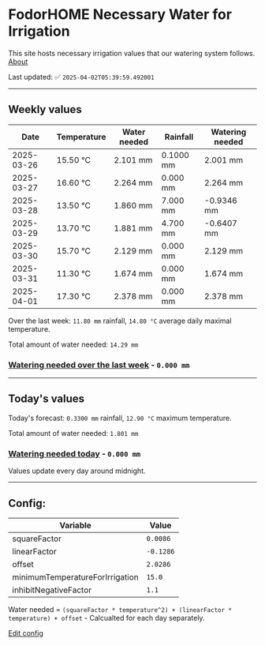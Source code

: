 # FodorHOME Necessary Water for Irrigation

This site hosts necessary irrigation values that our watering system follows. [About](https://github.com/redyau/irrigation)

Last updated: ✅ `2025-04-02T05:39:59.492001`

---

## Weekly values

| Date | Temperature | Water needed | Rainfall | Watering needed |
|-----|-----|-----|-----|-----|
| 2025-03-26 | 15.50 °C | 2.101 mm | 0.1000 mm | 2.001 mm |
| 2025-03-27 | 16.60 °C | 2.264 mm | 0.000 mm | 2.264 mm |
| 2025-03-28 | 13.50 °C | 1.860 mm | 7.000 mm | -0.9346 mm |
| 2025-03-29 | 13.70 °C | 1.881 mm | 4.700 mm | -0.6407 mm |
| 2025-03-30 | 15.70 °C | 2.129 mm | 0.000 mm | 2.129 mm |
| 2025-03-31 | 11.30 °C | 1.674 mm | 0.000 mm | 1.674 mm |
| 2025-04-01 | 17.30 °C | 2.378 mm | 0.000 mm | 2.378 mm |


Over the last week: `11.80 mm` rainfall, `14.80 °C` average daily maximal temperature.

Total amount of water needed: `14.29 mm`

### [Watering needed over the last week](lastweek.txt) - `0.000 mm`

---

## Today's values

Today's forecast: `0.3300 mm` rainfall, `12.90 °C` maximum temperature.

Total amount of water needed: `1.801 mm`

### [Watering needed today](today.txt) - `0.000 mm`

Values update every day around midnight.

---

## Config:

| Variable | Value |
|-----|-----|
| squareFactor | `0.0086` |
| linearFactor | `-0.1286` |
| offset | `2.0286` |
| minimumTemperatureForIrrigation | `15.0` |
| inhibitNegativeFactor | `1.1` |

Water needed = `(squareFactor * temperature^2) + (linearFactor * temperature) + offset` - Calcualted for each day separately.

[Edit config](https://github.com/RedyAu/irrigation/edit/main/config.json)
